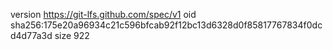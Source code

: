 version https://git-lfs.github.com/spec/v1
oid sha256:175e20a96934c21c596bfcab92f12bc13d6328d0f85817767834f0dcd4d77a3d
size 922
